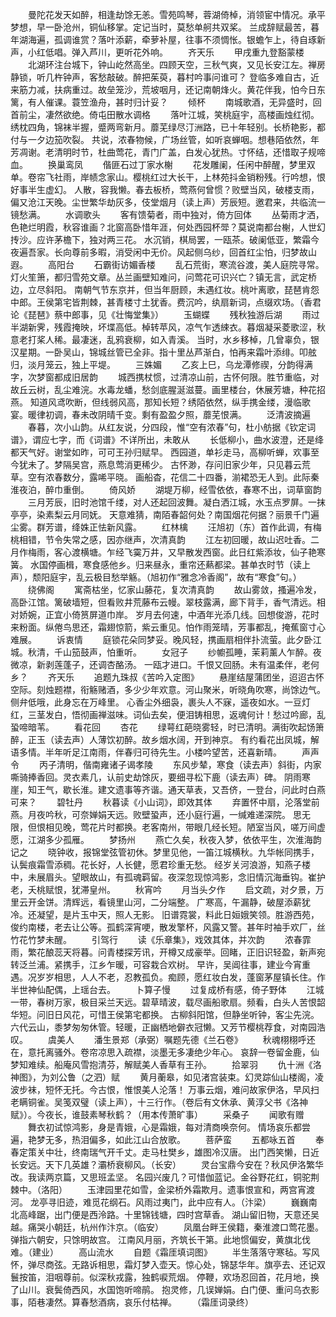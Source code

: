 <!-- { "loadSidebar": true } -->
　　曼陀花发天如醉，相逢劫馀无恙。雪苑鸣琴，蓉湖倚棹，消领宦中情况。承平梦想，早一卧沧州，铜仙移掌。定记当时，莫愁单舸共双桨。   兰成辞赋最苦，暮年湖海遍，孤调谁赏？落叶添薪，牵萝补屋，往事不须惆怅。银蟾乍上，待自琢新声，小红低唱。弹入芦川，更听花外响。
　　齐天乐
　　甲戌重九登豁蒙楼
　　北湖环注台城下，钟山屹然高坐。四顾天空，三秋气爽，又见长安江左。禅房静锁，听几杵钟声，客愁敲破。醉把茱萸，暮村吟事问谁可？   登临多难自古，近来筋力减，扶病重过。故垒笼沙，荒坡咽月，还记南朝烽火。黄花伴我，怕今日东篱，有人催课。蓑笠渔舟，甚时归计妥？
　　倾杯
　　南城歌酒，无异盛时，回首前尘，凄然欲绝。倚屯田散水调格
　　落叶江城，笑桃庭宇，高楼画烛红彻。绣枕四角，锦袜半握，蹙两弯新月。蘼芜绿尽汀洲路，已十年轻别。长桥艳影，都付与一夕边笳吹裂。   共说，浓春物候，广场丝管，如听哀蝉咽。想巷陌依然，年芳凋谢。老清明时节，杜曲莺花，青门广盖，白发心犹热。寸怀结，还惜取子规啼血。
　　换巢鸾凤
　　偕匪石过丁家水榭
　　花发雕阑，任闲中醉醒，梦里双单。卷帘飞社雨，岸帻念家山。樱桃红过大长干，上林苑抖金销粉残。行吟想，恨好事半生虚幻。   人散，容我懒。春去板桥，莺燕何曾惯？败壁当风，破楼支雨，偏又沧江天晚。尘世繁华劫灰多，伎堂烟月（读上声）芳辰短。邀君来，共临流一镜愁满。
　　水调歌头
　　客有馈菊者，雨中独对，倚方回体
　　丛菊雨才洒，色艳烂明霞，秋容谁画？北窗高卧惜年涯，何处西园杯斝？莫说南都台榭，人世幻抟沙。应许茅檐下，独对两三花。   水沉销，棋局罢，一瓯茶。破阑低亚，繁霜今夜遍吾家。长向尊前多暇，消受闲中无价。风起侧乌纱，回首红尘怕，归梦故山遐。
　　高阳台
　　石霸街访媚香楼
　　乱石荒街，寒流谷渡，美人庭院寻常。灯火笙箫，都归雪苑文章。丛兰画壁知难问，问莺花可识兴亡？镇无言，武定桥边，立尽斜阳。   南朝气节东京并，但当年厨顾，未遇红妆。桃叶离歌，琵琶肯怨中郎。王侯第宅皆荆棘，甚青楼寸土犹香。费沉吟，纨扇新词，点缀欢场。（香君论《琵琶》蔡中郎事，见《壮悔堂集》）
　　玉蝴蝶
　　残秋独游后湖
　　雨过半湖新霁，残霞掩映，坏堞高低。棹转苹风，凉气乍透綀衣。暮烟凝采菱歌涩，秋意老打桨人稀。最凄迷，乱鸦衰柳，如入青溪。   当时，水乡移棹，几曾辜负，银汉星期。一卧吴山，锦城丝管已全非。指十里丛芦渐白，怕再来霜叶添绯。叩舷归，淡月笼云，独上平堤。
　　三姝媚
　　乙亥上巳，乌龙潭修禊，分韵得满字，次梦窗都成旧居韵
　　城西携杖惯，过清凉山前，古怀何限。胜节重临，对故丘云树，乱尘难浣。水毒龙蟠，愁剑底腥涎滋蔓。画里楼台，休展芳塘，种花招燕。   知道风鸢吹断，但线弱风高，那知长短？绣陌依然，纵手携金缕，漫临歌宴。暖律初调，春未改阴晴千变。剩有盈盈夕照，蘼芜恨满。
　　泛清波摘遍
　　春暮，次小山韵。从红友说，分四段，惟“空有浓春”句，杜小舫据《钦定词谱》，谓应七字，而《词谱》不详所出，未敢从
　　长低柳小，曲水波澄，还是绛都天气好。谢堂如昨，可可王孙归赋早。   西园道，单衫走马，高柳听蝉，欢事至今犹未了。梦隔吴宫，燕息莺消更稀少。   古怀渺，存问旧家少年，只见暮云荒草。空有浓春数分，露唏平晓。   画船杳，花信二十四番，湔裙恐无人到。此际秦淮夜泊，醉巾重倒。
　　倚风娇
　　湖堤万柳，经雪依依，春寒不出，词草窗韵
　　三月芳辰，旧时池馆千缕，对人还起回波舞。凝白洒江城，水玉点罗屏。一抹亭亭，染素梨云月同妩。   天意难猜，南陌春韶何处？南国烟花何据？丽景千门遍尘雾。群芳谱，绛姝正怯新风露。
　　红林檎
　　汪旭初（东）首作此调，有梅桃相错，节令失常之感，因亦继声，次清真韵
　　江左初回暖，故山迟吐香。二月作梅雨，客心渡横塘。乍经飞霙万井，又早散发西窗。此日红紫添妆，仙子艳寒簧。   水国停画楫，寒食感他乡。归来昼永，重帘还爇都梁。甚单衣时节（读上声），颓阳庭宇，乱云极目愁举觞。（旭初作“雅念冷香阁”，故有“寒食”句。）
　　绕佛阁
　　寓斋枯坐，忆家山藤花，复次清真韵
　　故山雾敛，搔遍冷发，高卧江馆。篱破墙短，但看败井荒藤布云幔。翠枝露满，廊下背手，香气清远。相对娇婉，正宜小倚筼屏道巾岸。   岁月去何速，中酒年光添几线。回想俊游，花时来粉面。纵倦鸟思还，霜翅惊箭，紫云重见。怕作雨笼晴，芳事都乱，掩蕉窗寸心难展。
　　诉衷情
　　庭锁花朵同梦妥。晚风轻，携画扇相伴扑流萤。此夕卧江城。秋清，千山笳鼓声，怕重听。
　　女冠子
　　纱幮孤睡，茉莉薰人乍醉。夜微凉，新剥莲蓬子，还调杏酪汤。   一瓯才进口。千恨又回肠。未有温柔伴，老何乡？
　　齐天乐 
　　追题九珠叔《苦吟入定图》
　　悬崖结屋蒲团坐，迢迢古怀空际。刻烛题襟，衔觞赌酒，多少少年欢意。河山聚米，听晓角吹寒，尚馀边气。侧弁低哦，此身忘在万峰里。   心香尘外细袅，裹头人不寐，遥夜如水。一豆灯红，三茎发白，悟彻画禅滋味。词仙去矣，便泪铸相思，返魂何计！愁过吟廊，乱蛩啼暗苇。
　　看花回
　　杏花
　　绿萼红葩晓雾轻，时已清明。满街吹起饧箫醉，正玉（读去声）人薄饮初醉。故乡烟水阔，开到神京。   有约看花出凤城，解语多情。半年听足江南雨，伴春归可待先生。小楼吟望苦，还喜新晴。
　　声声令
　　丙子清明，偕南雍诸子谒孝陵
　　东风步辇，寒食（读去声）斜街，内家嘶骑捧香回。灵衣素几，认前史劫馀灰，要细寻松下鹿（读去声）碑。   阴雨寒崖，知王气，歇长淮。建文遗事等齐谐。通天草表，又吾侪，一登台，问此时白燕可来？
　　碧牡丹
　　秋暮读《小山词》，即效其体
　　弃置怀中扇，沦落堂前燕。月夜吟秋，可奈婵娟天远。败壁蛩声，还小庭行遍，一缄难递深院。   思无限，但恨相见晚，莺花片时都换。老客南州，带眼几经长短。陋室当风，嗟万间虚愿，江湖多少孤雁。
　　梦扬州
　　燕亡久矣，秋夜入梦，依依平生，次淮海韵记之
　　晓钟收，报锦堂弦管初休。梦里见他，一笛江城横秋。九华帐同携手，认鬓痕霜雪添稠。花长好，人长健，愿君珍重无愁。   经岁关河浪游，知燕子楼中，未展眉头。望眼故山，有孤魂羁留。夜深忽现惊鸿影，念旧情沉海垂钩。崔护老，夭桃赋恨，犹滞皇州。
　　秋宵吟
　　月当头夕作
　　启文疏，对夕景，万里云开金饼。清辉远，看镜里山河，二分端整。   广寒高，午漏静，破屋添薪犹冷。还凝望，是片玉中天，照人无影。   旧谱霓裳，料此日姮娥笑领。胜游西苑，俊约南楼，老去让公等。孤鹤深宵哽，散发擎杯，风露又警。甚年时袖手欢厂，丝竹花竹梦未醒。
　　引驾行
　　读《乐章集》，戏效其体，并次韵
　　浓春霏雨，繁花酿蕊天将暮。问青楼探芳讯，开樽又成豪举。回睹，正旧识轻盈，新声宛转泛兰浦。紧携手，江乡乍暖，可容栽合欢树。   早许，吴阊往事，建业今宵重遇。况岁岁相思，人人不老，忍教孤负。痴顾，愿红妆白发，蓬窗茅屋镇长住。作半世神仙配偶，上瑶台去。
　　卜算子慢
　　过复成桥有感，倚子野体
　　江城一带，春树万家，极目采兰天远。碧草晴波，载尽画船歌扇。频看，白头人苦恨韶华短。问旧日风花，可惜王侯第宅都换。   古柳斜阳馆，但静坐听钟，客尘先浣。六代云山，黍梦匆匆休管。轻暖，正幽栖地僻衣冠懒。又芳节樱桃荐食，对南园浩叹。
　　虞美人
　　潘生景郑（承弼）嘱题先德《兰石卷》
　　秋魂栩栩呼还在，意托离骚外。卷帘凉思入疏襟，淡墨无多凄绝少年心。   哀辞一卷留金鹿，仙梦知难续。船庵风雪抱清芬，解赋美人香草有王孙。
　　拾翠羽
　　仇十洲《洛神图》，为刘公鲁（之泗）赋
　　黄月蘅皋，如见渚宫装束。幻灵踪仙山楼阁，凌波步袜，短怀无托。今古恨，惟恨美人沦落！   万事云烟，难问故家伊洛，早风扫老瞒铜雀。吴笺双璧（读上声），十三行作。（卷后有文休承、黄淳父书《洛神赋》）。今夜长，谁鼓素琴秋鹤？（用本传萧旷事）
　　采桑子
　　闻歌有赠
　　舞衣初试惊鸿影，身是青娥，心是霜娥，每对清商唤奈何。   情场哀乐都尝遍，艳梦无多，热泪偏多，如此江山合放歌。
　　菩萨蛮
　　五都咏五首
　　奉春定策关中壮，终南瑞气开千丈。走马杜樊乡，雄图冷汉唐。   出门西笑懒，日近长安远。天下几英雄？灞桥衰柳风。（长安）
　　灵台宝鼎今安在？秋风伊洛繁华改。我读两京篇，又思班孟坚。   名园兴废几？可惜伽蓝记。金谷野花红，铜驼荆棘中。（洛阳）
　　玉津园里花如雪，金梁桥外霜欺月。遗事恨宣和，两宫宵渡河。   龙亭寻旧迹，难觅花纲石。风雨过夷门，此中应有人。（汴梁）
　　巍巍南北高峰踞，出门便是西泠路。十里锦钱塘，四时宫草香。   湖山留旧物，天意还吴越。痛哭小朝廷，杭州作汴京。（临安）
　　凤凰台畔王侯籍，秦淮渡口莺花墨。弹指六朝安，只馀明故宫。   江南风月丽，齐筑长干第。此地惯偏安，黄旗北伐难。（建业）
　　高山流水
　　自题《霜厓填词图》
　　半生落落守寒毡。写风怀，弹尽商弦。无路诉相思，霜灯梦入壶天。惊心处，锦瑟华年。旗亭去、还记双鬟按笛，泪咽尊前。似深秋戎露，独鹤唳荒烟。   停鞭，欢场忍回首，花月地，换了山川。衰鬓倚西风，水国饱听啼鹃。 抱灵修，几误婵娟。白门便、重问乌衣影事，陌巷凄然。算春愁酒病，哀乐付枯禅。
　　（霜厓词录终） 
